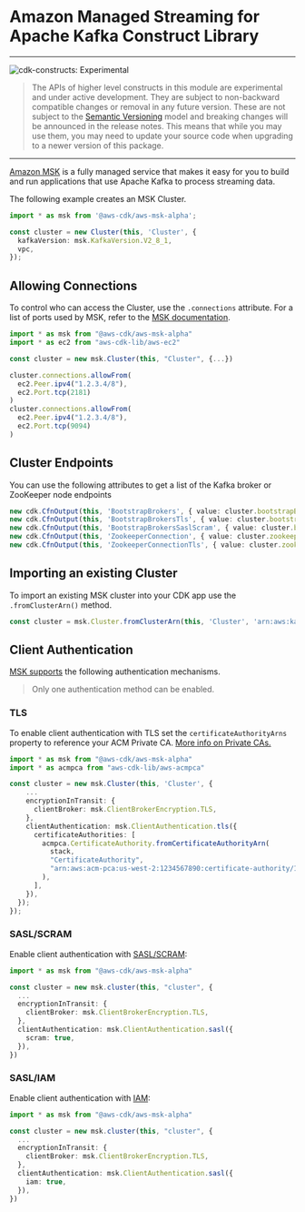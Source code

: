 # Amazon Managed Streaming for Apache Kafka Construct Library
<!--BEGIN STABILITY BANNER-->

---

![cdk-constructs: Experimental](https://img.shields.io/badge/cdk--constructs-experimental-important.svg?style=for-the-badge)

> The APIs of higher level constructs in this module are experimental and under active development.
> They are subject to non-backward compatible changes or removal in any future version. These are
> not subject to the [Semantic Versioning](https://semver.org/) model and breaking changes will be
> announced in the release notes. This means that while you may use them, you may need to update
> your source code when upgrading to a newer version of this package.

---

<!--END STABILITY BANNER-->

[Amazon MSK](https://aws.amazon.com/msk/) is a fully managed service that makes it easy for you to build and run applications that use Apache Kafka to process streaming data.

The following example creates an MSK Cluster.

```ts
import * as msk from '@aws-cdk/aws-msk-alpha';

const cluster = new Cluster(this, 'Cluster', {
  kafkaVersion: msk.KafkaVersion.V2_8_1,
  vpc,
});
```

## Allowing Connections

To control who can access the Cluster, use the `.connections` attribute. For a list of ports used by MSK, refer to the [MSK documentation](https://docs.aws.amazon.com/msk/latest/developerguide/client-access.html#port-info).

```typescript
import * as msk from "@aws-cdk/aws-msk-alpha"
import * as ec2 from "aws-cdk-lib/aws-ec2"

const cluster = new msk.Cluster(this, "Cluster", {...})

cluster.connections.allowFrom(
  ec2.Peer.ipv4("1.2.3.4/8"),
  ec2.Port.tcp(2181)
)
cluster.connections.allowFrom(
  ec2.Peer.ipv4("1.2.3.4/8"),
  ec2.Port.tcp(9094)
)
```

## Cluster Endpoints

You can use the following attributes to get a list of the Kafka broker or ZooKeeper node endpoints

```typescript
new cdk.CfnOutput(this, 'BootstrapBrokers', { value: cluster.bootstrapBrokers });
new cdk.CfnOutput(this, 'BootstrapBrokersTls', { value: cluster.bootstrapBrokersTls });
new cdk.CfnOutput(this, 'BootstrapBrokersSaslScram', { value: cluster.bootstrapBrokersSaslScram });
new cdk.CfnOutput(this, 'ZookeeperConnection', { value: cluster.zookeeperConnectionString });
new cdk.CfnOutput(this, 'ZookeeperConnectionTls', { value: cluster.zookeeperConnectionStringTls });
```

## Importing an existing Cluster

To import an existing MSK cluster into your CDK app use the `.fromClusterArn()` method.

```typescript
const cluster = msk.Cluster.fromClusterArn(this, 'Cluster', 'arn:aws:kafka:us-west-2:1234567890:cluster/a-cluster/11111111-1111-1111-1111-111111111111-1')
```

## Client Authentication

[MSK supports](https://docs.aws.amazon.com/msk/latest/developerguide/kafka_apis_iam.html) the following authentication mechanisms.

> Only one authentication method can be enabled.

### TLS

To enable client authentication with TLS set the `certificateAuthorityArns` property to reference your ACM Private CA. [More info on Private CAs.](https://docs.aws.amazon.com/msk/latest/developerguide/msk-authentication.html)

```typescript
import * as msk from "@aws-cdk/aws-msk-alpha"
import * as acmpca from "aws-cdk-lib/aws-acmpca"

const cluster = new msk.Cluster(this, 'Cluster', {
    ...
    encryptionInTransit: {
      clientBroker: msk.ClientBrokerEncryption.TLS,
    },
    clientAuthentication: msk.ClientAuthentication.tls({
      certificateAuthorities: [
        acmpca.CertificateAuthority.fromCertificateAuthorityArn(
          stack,
          "CertificateAuthority",
          "arn:aws:acm-pca:us-west-2:1234567890:certificate-authority/11111111-1111-1111-1111-111111111111"
        ),
      ],
    }),
  });
});
```

### SASL/SCRAM

Enable client authentication with [SASL/SCRAM](https://docs.aws.amazon.com/msk/latest/developerguide/msk-password.html):

```typescript
import * as msk from "@aws-cdk/aws-msk-alpha"

const cluster = new msk.cluster(this, "cluster", {
  ...
  encryptionInTransit: {
    clientBroker: msk.ClientBrokerEncryption.TLS,
  },
  clientAuthentication: msk.ClientAuthentication.sasl({
    scram: true,
  }),
})
```

### SASL/IAM

Enable client authentication with [IAM](https://docs.aws.amazon.com/msk/latest/developerguide/iam-access-control.html):

```typescript
import * as msk from "@aws-cdk/aws-msk-alpha"

const cluster = new msk.cluster(this, "cluster", {
  ...
  encryptionInTransit: {
    clientBroker: msk.ClientBrokerEncryption.TLS,
  },
  clientAuthentication: msk.ClientAuthentication.sasl({
    iam: true,
  }),
})
```

